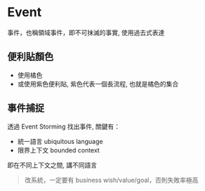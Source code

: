 # Event

事件，也稱領域事件，即不可抹滅的事實, 使用過去式表達

## 便利貼顏色
- 使用橘色
- 或使用紫色便利貼, 紫色代表一個長流程, 也就是橘色的集合

## 事件捕捉

透過 Event Storming 找出事件, 關鍵有：
- 統一語言 ubiquitous language
- 限界上下文 bounded context

即在不同上下文之間, 講不同語言

> 改系統，一定要有 business wish/value/goal，否則失敗率極高
